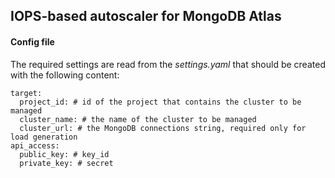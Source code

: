 IOPS-based autoscaler for MongoDB Atlas
----
#### Config file
The required settings are read from the *settings.yaml* that should be created with the following content:
```
target:
  project_id: # id of the project that contains the cluster to be managed
  cluster_name: # the name of the cluster to be managed
  cluster_url: # the MongoDB connections string, required only for load generation
api_access:
  public_key: # key_id
  private_key: # secret
```